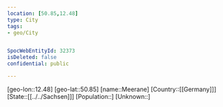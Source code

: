 ```yaml
---
location: [50.85,12.48]
type: City
tags:
- geo/City


SpocWebEntityId: 32373
isDeleted: false
confidential: public

---
```

[geo-lon::12.48]
[geo-lat::50.85]
[name::Meerane]
[Country::[[Germany]]]
[State::[[../../Sachsen]]]
[Population::]
[Unknown::]

